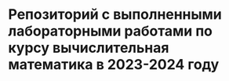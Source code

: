 # Репозиторий с выполненными лабораторными работами по курсу вычислительная математика в 2023-2024 году

